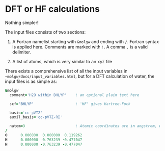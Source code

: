 # DFT or HF calculations

Nothing simpler!

The input files consists of two sections:

1. A Fortran namelist starting with `&molgw` and ending with `/`.
Fortran syntax is applied here. Comments are marked with `!`. A comma `,` is a valid delimiter.

2. A list of atoms, which is very similar to an xyz file

There exists a comprehensive list of all the input variables in `~molgw/docs/input_variables.html`,
but for a DFT calculation of water, the input files is as simple as:

```fortran
&molgw
  comment='H2O within BHLYP'    ! an optional plain text here

  scf='BHLYP'                   ! 'HF' gives Hartree-Fock

  basis='cc-pVTZ'
  auxil_basis='cc-pVTZ-RI'

  natom=3                       ! Atomic coordinates are in angstrom, unless otherwise stated
/
O      0.000000  0.000000  0.119262
H      0.000000  0.763239 -0.477047 
H      0.000000 -0.763239 -0.477047 
```

